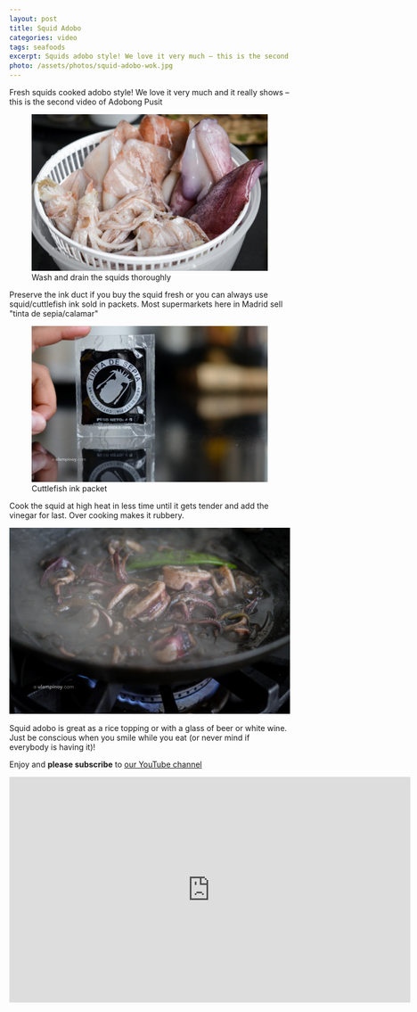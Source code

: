 ```yaml
---
layout: post
title: Squid Adobo
categories: video
tags: seafoods
excerpt: Squids adobo style! We love it very much – this is the second video!
photo: /assets/photos/squid-adobo-wok.jpg
---
```


Fresh squids cooked adobo style! We love it very much and it really shows – this is the second video of Adobong Pusit

<figure class="full-width">
	<img class="pure-img" src="/assets/photos/fresh-squids.jpg" alt="Draining cleansed fresh squids">
	<figcaption>Wash and drain the squids thoroughly</figcaption>
</figure>

Preserve the ink duct if you buy the squid fresh or you can always use squid/cuttlefish ink sold in packets. Most supermarkets here in Madrid sell "tinta de sepia/calamar"

<figure class="full-width">
	<img class="pure-img" src="/assets/photos/tinta-sepia-packet.jpg" alt="Cuttlefish ink packet">
	<figcaption>Cuttlefish ink packet</figcaption>
</figure>

Cook the squid at high heat in less time until it gets tender and add the vinegar for last. Over cooking makes it rubbery.

![Cooking squid adobo](/assets/photos/squid-adobo-simmering.jpg)

Squid adobo is great as a rice topping or with a glass of beer or white wine. Just be conscious when you smile while you eat (or never mind if everybody is having it)! 

Enjoy and **please subscribe** to [our YouTube channel](https://www.youtube.com/user/ulampinoy)

<div class="video-holder">
<iframe width="720" height="405" src="https://www.youtube.com/embed/JXyMlmFa0w8?rel=0&amp;controls=0&amp;showinfo=0" frameborder="0" allowfullscreen></iframe>
</div>